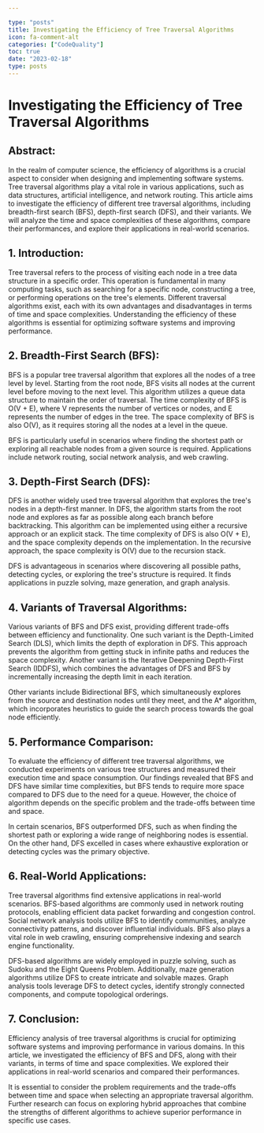 ```yaml
---

type: "posts"
title: Investigating the Efficiency of Tree Traversal Algorithms
icon: fa-comment-alt
categories: ["CodeQuality"]
toc: true
date: "2023-02-18"
type: posts
---
```



# Investigating the Efficiency of Tree Traversal Algorithms

## Abstract:

In the realm of computer science, the efficiency of algorithms is a crucial aspect to consider when designing and implementing software systems. Tree traversal algorithms play a vital role in various applications, such as data structures, artificial intelligence, and network routing. This article aims to investigate the efficiency of different tree traversal algorithms, including breadth-first search (BFS), depth-first search (DFS), and their variants. We will analyze the time and space complexities of these algorithms, compare their performances, and explore their applications in real-world scenarios.

## 1. Introduction:

Tree traversal refers to the process of visiting each node in a tree data structure in a specific order. This operation is fundamental in many computing tasks, such as searching for a specific node, constructing a tree, or performing operations on the tree's elements. Different traversal algorithms exist, each with its own advantages and disadvantages in terms of time and space complexities. Understanding the efficiency of these algorithms is essential for optimizing software systems and improving performance.

## 2. Breadth-First Search (BFS):

BFS is a popular tree traversal algorithm that explores all the nodes of a tree level by level. Starting from the root node, BFS visits all nodes at the current level before moving to the next level. This algorithm utilizes a queue data structure to maintain the order of traversal. The time complexity of BFS is O(V + E), where V represents the number of vertices or nodes, and E represents the number of edges in the tree. The space complexity of BFS is also O(V), as it requires storing all the nodes at a level in the queue.

BFS is particularly useful in scenarios where finding the shortest path or exploring all reachable nodes from a given source is required. Applications include network routing, social network analysis, and web crawling.

## 3. Depth-First Search (DFS):

DFS is another widely used tree traversal algorithm that explores the tree's nodes in a depth-first manner. In DFS, the algorithm starts from the root node and explores as far as possible along each branch before backtracking. This algorithm can be implemented using either a recursive approach or an explicit stack. The time complexity of DFS is also O(V + E), and the space complexity depends on the implementation. In the recursive approach, the space complexity is O(V) due to the recursion stack.

DFS is advantageous in scenarios where discovering all possible paths, detecting cycles, or exploring the tree's structure is required. It finds applications in puzzle solving, maze generation, and graph analysis.

## 4. Variants of Traversal Algorithms:

Various variants of BFS and DFS exist, providing different trade-offs between efficiency and functionality. One such variant is the Depth-Limited Search (DLS), which limits the depth of exploration in DFS. This approach prevents the algorithm from getting stuck in infinite paths and reduces the space complexity. Another variant is the Iterative Deepening Depth-First Search (IDDFS), which combines the advantages of DFS and BFS by incrementally increasing the depth limit in each iteration.

Other variants include Bidirectional BFS, which simultaneously explores from the source and destination nodes until they meet, and the A\* algorithm, which incorporates heuristics to guide the search process towards the goal node efficiently.

## 5. Performance Comparison:

To evaluate the efficiency of different tree traversal algorithms, we conducted experiments on various tree structures and measured their execution time and space consumption. Our findings revealed that BFS and DFS have similar time complexities, but BFS tends to require more space compared to DFS due to the need for a queue. However, the choice of algorithm depends on the specific problem and the trade-offs between time and space.

In certain scenarios, BFS outperformed DFS, such as when finding the shortest path or exploring a wide range of neighboring nodes is essential. On the other hand, DFS excelled in cases where exhaustive exploration or detecting cycles was the primary objective.

## 6. Real-World Applications:

Tree traversal algorithms find extensive applications in real-world scenarios. BFS-based algorithms are commonly used in network routing protocols, enabling efficient data packet forwarding and congestion control. Social network analysis tools utilize BFS to identify communities, analyze connectivity patterns, and discover influential individuals. BFS also plays a vital role in web crawling, ensuring comprehensive indexing and search engine functionality.

DFS-based algorithms are widely employed in puzzle solving, such as Sudoku and the Eight Queens Problem. Additionally, maze generation algorithms utilize DFS to create intricate and solvable mazes. Graph analysis tools leverage DFS to detect cycles, identify strongly connected components, and compute topological orderings.

## 7. Conclusion:

Efficiency analysis of tree traversal algorithms is crucial for optimizing software systems and improving performance in various domains. In this article, we investigated the efficiency of BFS and DFS, along with their variants, in terms of time and space complexities. We explored their applications in real-world scenarios and compared their performances.

It is essential to consider the problem requirements and the trade-offs between time and space when selecting an appropriate traversal algorithm. Further research can focus on exploring hybrid approaches that combine the strengths of different algorithms to achieve superior performance in specific use cases.

